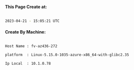 
   
#### This Page Create at:

```bash

2023-04-21 - 15:05:21 UTC

```

#### Create By Machine:

```bash

Host Name : fv-az436-272

platform  : Linux-5.15.0-1035-azure-x86_64-with-glibc2.35

Ip Local  : 10.1.0.78

```

